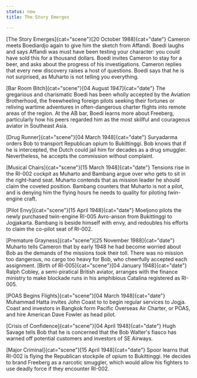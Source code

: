 ```yaml
---
status: new
title: The Story Emerges

---
```

[The Story Emerges]{cat="scene"}[20 October 1988]{cat="date"}  Cameron meets Boediardjo again to give him the sketch from Affandi. Boedi laughs and says Affandi was must have been testing your character: you could have sold this for a thousand dollars. Boedi invites Cameron to stay for a beer, and asks about the progress of his investigations. Cameron replies that every new discovery raises a host of questions. Boedi says that he is not surprised, as Muharto is not telling you everything. 


[Bar Room Bitch]{cat="scene"}[04 August 1947]{cat="date"}  The gregarious and charismatic Boedi has been wholly
accepted by the Aviation Brotherhood, the freewheeling foreign pilots
seeking their fortunes or reliving wartime adventures in often-dangerous
charter flights into remote areas of the region. At the AB bar, Boedi
learns more about Freeberg, particularly how his peers regarded him as the most skillful and courageous aviator in Southeast Asia. 




[Drug Runner]{cat="scene"}[04 March 1948]{cat="date"}  Suryadarma orders Bob to transport Republican opium to
Bukittinggi. Bob knows that if he is intercepted, the Dutch could jail
him for decades as a drug smuggler. Nevertheless, he accepts the
commission without complaint.

[Musical Chairs]{cat="scene"}[15 March 1948]{cat="date"}  Tensions rise in the RI-002 cockpit as Muharto and
Bambang argue over who gets to sit in the right-hand seat. Muharto
contends that as mission leader he should claim the coveted position.
Bambang counters that Muharto is not a pilot, and is denying him the
flying hours he needs to quality for piloting twin-engine craft.

[Pilot Envy]{cat="scene"}[15 April 1948]{cat="date"}  Moeljono pilots the newly purchased twin-engine
RI-005 Avro-anson from Bukittinggi to Jogjakarta. Bambang is beside
himself with envy, and redoubles his efforts to claim the co-pilot seat
of RI-002.

[Premature Grayness]{cat="scene"}[25 November 1988]{cat="date"}  Muharto tells Cameron that by early 1948 he had become worried about Bob as the demands of the missions took their toll. There was no mission too dangerous, no cargo too heavy for Bob, who cheerfully accepted each assignment. 
[Birth of RI-005]{cat="scene"}[04 January 1948]{cat="date"}  Ralph Cobley, a semi-piratical British aviator,  arranges
with the finance ministry to make blockade runs in his amphibious
Catalina registered as RI-005.

[POAS Begins Flights]{cat="scene"}[04 March 1948]{cat="date"}  Muhammad Hatta invites John Coast to to begin regular
services to Jogja. Coast and investors in Bangkok form Pacific Overseas
Air Charter, or POAS, and hire American Dave Fowler as head pilot.

[Crisis of Confidence]{cat="scene"}[04 April 1948]{cat="date"}  Hugh Savage tells Bob that he is concerned that the Bob
Walter's fiasco has warned off potential customers and investors of SE
Airways.

[Major Criminal]{cat="scene"}[15 April 1948]{cat="date"}  Spoor learns that RI-002 is flying the Republican
stockpile of opium to Bukittinggi. He decides to brand Freeberg as a
narcotic smuggler, which would allow his fighters to use deadly force if
they encounter RI-002.
